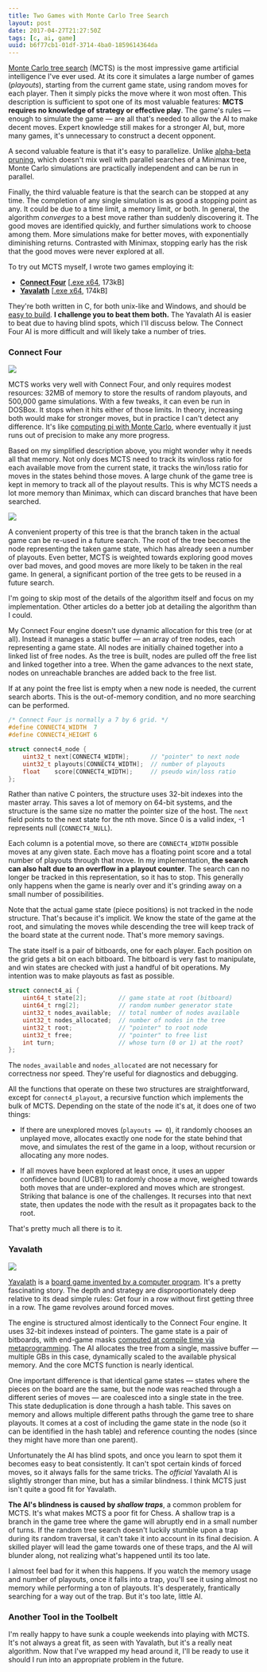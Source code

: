 ```yaml
---
title: Two Games with Monte Carlo Tree Search
layout: post
date: 2017-04-27T21:27:50Z
tags: [c, ai, game]
uuid: b6f77cb1-01df-3714-4ba0-1859614364da
---
```


[Monte Carlo tree search][mcts] (MCTS) is the most impressive game
artificial intelligence I've ever used. At its core it simulates a
large number of games (*playouts*), starting from the current game
state, using random moves for each player. Then it simply picks the
move where it won most often. This description is sufficient to spot
one of its most valuable features: **MCTS requires no knowledge of
strategy or effective play**. The game's rules — enough to simulate
the game — are all that's needed to allow the AI to make decent moves.
Expert knowledge still makes for a stronger AI, but, more many games,
it's unnecessary to construct a decent opponent.

A second valuable feature is that it's easy to parallelize. Unlike
[alpha-beta pruning][chess], which doesn't mix well with parallel
searches of a Minimax tree, Monte Carlo simulations are practically
independent and can be run in parallel.

Finally, the third valuable feature is that the search can be stopped
at any time. The completion of any single simulation is as good a
stopping point as any. It could be due to a time limit, a memory
limit, or both. In general, the algorithm *converges* to a best move
rather than suddenly discovering it. The good moves are identified
quickly, and further simulations work to choose among them. More
simulations make for better moves, with exponentially diminishing
returns. Contrasted with Minimax, stopping early has the risk that the
good moves were never explored at all.

To try out MCTS myself, I wrote two games employing it:

* [**Connect Four**][c4] [[.exe x64][c4bin], 173kB]
* [**Yavalath**][y]      [[.exe x64][ybin], 174kB]

They're both written in C, for both unix-like and Windows, and should
be [easy to build][simple]. **I challenge you to beat them both.** The
Yavalath AI is easier to beat due to having blind spots, which I'll
discuss below. The Connect Four AI is more difficult and will likely
take a number of tries.

### Connect Four

[![](/img/mcts/connect4-thumb.png)](/img/mcts/connect4.png)

MCTS works very well with Connect Four, and only requires modest
resources: 32MB of memory to store the results of random playouts, and
500,000 game simulations. With a few tweaks, it can even be run in
DOSBox. It stops when it hits either of those limits. In theory,
increasing both would make for stronger moves, but in practice I can't
detect any difference. It's like [computing pi with Monte Carlo][pi],
where eventually it just runs out of precision to make any more
progress.

Based on my simplified description above, you might wonder why it needs
all that memory. Not only does MCTS need to track its win/loss ratio for
each available move from the current state, it tracks the win/loss ratio
for moves in the states behind those moves. A large chunk of the game
tree is kept in memory to track all of the playout results. This is why
MCTS needs a lot more memory than Minimax, which can discard branches
that have been searched.

![](/img/mcts/tree.svg)

A convenient property of this tree is that the branch taken in the
actual game can be re-used in a future search. The root of the tree
becomes the node representing the taken game state, which has already
seen a number of playouts. Even better, MCTS is weighted towards
exploring good moves over bad moves, and good moves are more likely to
be taken in the real game. In general, a significant portion of the tree
gets to be reused in a future search.

I'm going to skip most of the details of the algorithm itself and focus
on my implementation. Other articles do a better job at detailing the
algorithm than I could.

My Connect Four engine doesn't use dynamic allocation for this tree (or
at all). Instead it manages a static buffer — an array of tree nodes,
each representing a game state. All nodes are initially chained together
into a linked list of free nodes. As the tree is built, nodes are pulled
off the free list and linked together into a tree. When the game
advances to the next state, nodes on unreachable branches are added back
to the free list.

If at any point the free list is empty when a new node is needed, the
current search aborts. This is the out-of-memory condition, and no more
searching can be performed.

~~~c
/* Connect Four is normally a 7 by 6 grid. */
#define CONNECT4_WIDTH  7
#define CONNECT4_HEIGHT 6

struct connect4_node {
    uint32_t next[CONNECT4_WIDTH];      // "pointer" to next node
    uint32_t playouts[CONNECT4_WIDTH];  // number of playouts
    float    score[CONNECT4_WIDTH];     // pseudo win/loss ratio
};
~~~

Rather than native C pointers, the structure uses 32-bit indexes into
the master array. This saves a lot of memory on 64-bit systems, and the
structure is the same size no matter the pointer size of the host. The
`next` field points to the next state for the nth move. Since 0 is a
valid index, -1 represents null (`CONNECT4_NULL`).

Each column is a potential move, so there are `CONNECT4_WIDTH`
possible moves at any given state. Each move has a floating point
score and a total number of playouts through that move. In my
implementation, **the search can also halt due to an overflow in a
playout counter**. The search can no longer be tracked in this
representation, so it has to stop. This generally only happens when
the game is nearly over and it's grinding away on a small number of
possibilities.

Note that the actual game state (piece positions) is not tracked in the
node structure. That's because it's implicit. We know the state of the
game at the root, and simulating the moves while descending the tree
will keep track of the board state at the current node. That's more
memory savings.

The state itself is a pair of bitboards, one for each player. Each
position on the grid gets a bit on each bitboard. The bitboard is very
fast to manipulate, and win states are checked with just a handful of
bit operations. My intention was to make playouts as fast as possible.

~~~c
struct connect4_ai {
    uint64_t state[2];         // game state at root (bitboard)
    uint64_t rng[2];           // random number generator state
    uint32_t nodes_available;  // total number of nodes available
    uint32_t nodes_allocated;  // number of nodes in the tree
    uint32_t root;             // "pointer" to root node
    uint32_t free;             // "pointer" to free list
    int turn;                  // whose turn (0 or 1) at the root?
};
~~~

The `nodes_available` and `nodes_allocated` are not necessary for
correctness nor speed. They're useful for diagnostics and debugging.

All the functions that operate on these two structures are
straightforward, except for `connect4_playout`, a recursive function
which implements the bulk of MCTS. Depending on the state of the node
it's at, it does one of two things:

* If there are unexplored moves (`playouts == 0`), it randomly chooses
  an unplayed move, allocates exactly one node for the state behind that
  move, and simulates the rest of the game in a loop, without recursion
  or allocating any more nodes.

* If all moves have been explored at least once, it uses an upper
  confidence bound (UCB1) to randomly choose a move, weighed towards
  both moves that are under-explored and moves which are strongest.
  Striking that balance is one of the challenges. It recurses into that
  next state, then updates the node with the result as it propagates
  back to the root.

That's pretty much all there is to it.

### Yavalath

[![](/img/mcts/yavalath-thumb.png)](/img/mcts/yavalath.png)

[Yavalath][yavalath] is a [board game invented by a computer
program][pdf]. It's a pretty fascinating story. The depth and strategy
are disproportionately deep relative to its dead simple rules: Get four
in a row without first getting three in a row. The game revolves around
forced moves.

The engine is structured almost identically to the Connect Four engine.
It uses 32-bit indexes instead of pointers. The game state is a pair of
bitboards, with end-game masks [computed at compile time via
metaprogramming][meta]. The AI allocates the tree from a single, massive
buffer — multiple GBs in this case, dynamically scaled to the available
physical memory. And the core MCTS function is nearly identical.

One important difference is that identical game states — states where
the pieces on the board are the same, but the node was reached through
a different series of moves — are coalesced into a single state in the
tree. This state deduplication is done through a hash table. This
saves on memory and allows multiple different paths through the game
tree to share playouts. It comes at a cost of including the game state
in the node (so it can be identified in the hash table) and reference
counting the nodes (since they might have more than one parent).

Unfortunately the AI has blind spots, and once you learn to spot them it
becomes easy to beat consistently. It can't spot certain kinds of forced
moves, so it always falls for the same tricks. The *official* Yavalath
AI is slightly stronger than mine, but has a similar blindness. I think
MCTS just isn't quite a good fit for Yavalath.

**The AI's blindness is caused by *shallow traps***, a common problem
for MCTS. It's what makes MCTS a poor fit for Chess. A shallow trap is
a branch in the game tree where the game will abruptly end in a small
number of turns. If the random tree search doesn't luckily stumble
upon a trap during its random traversal, it can't take it into account
in its final decision. A skilled player will lead the game towards one
of these traps, and the AI will blunder along, not realizing what's
happened until its too late.

I almost feel bad for it when this happens. If you watch the memory
usage and number of playouts, once it falls into a trap, you'll see it
using almost no memory while performing a ton of playouts. It's
desperately, frantically searching for a way out of the trap. But it's
too late, little AI.

### Another Tool in the Toolbelt

I'm really happy to have sunk a couple weekends into playing with MCTS.
It's not always a great fit, as seen with Yavalath, but it's a really
neat algorithm. Now that I've wrapped my head around it, I'll be ready
to use it should I run into an appropriate problem in the future.


[mcts]: https://jeffbradberry.com/posts/2015/09/intro-to-monte-carlo-tree-search/
[c4]: https://github.com/skeeto/connect4
[c4bin]: https://github.com/skeeto/connect4/releases/download/1.0/connect4.exe
[y]: https://github.com/skeeto/yavalath
[ybin]: https://github.com/skeeto/yavalath/releases/download/1.0/yavalath.exe
[chess]: /blog/2011/08/24/
[simple]: /blog/2017/03/30/
[pi]: https://curiosity-driven.org/pi-approximation
[yavalath]: http://www.cameronius.com/games/yavalath/
[pdf]: http://www.genetic-programming.org/hc2012/Browne-Paper-3-Yavalath-07.pdf
[meta]: /blog/2016/11/15/
